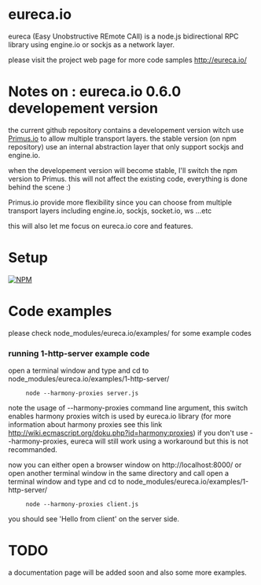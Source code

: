 eureca.io
=========

eureca (Easy Unobstructive REmote CAll) is a node.js bidirectional RPC library using engine.io or sockjs as a network layer.

please visit the project web page for more code samples http://eureca.io/

Notes on : eureca.io 0.6.0 developement version
================================================
the current github repository contains a developement version witch use [Primus.io](https://github.com/primus/primus) to allow multiple transport layers.
the stable version (on npm repository) use an internal abstraction layer that only support sockjs and engine.io.

when the developement version will become stable, I'll switch the npm version to Primus.
this will not affect the existing code, everything is done behind the scene :)

Primus.io provide more flexibility since you can choose from multiple transport layers including engine.io, sockjs, socket.io, ws ...etc

this will also let me focus on eureca.io core and features.


Setup 
======
[![NPM](https://nodei.co/npm/eureca.io.png)](https://npmjs.org/package/eureca.io)


Code examples 
=============

please check node_modules/eureca.io/examples/ for some example codes


### running 1-http-server example code

open a terminal window and type and cd to node_modules/eureca.io/examples/1-http-server/
```
     node --harmony-proxies server.js
```
note the usage of --harmony-proxies command line argument, this switch enables harmony proxies witch is used by eureca.io library (for more information about harmony proxies see this link http://wiki.ecmascript.org/doku.php?id=harmony:proxies)
if you don't use --harmony-proxies, eureca will still work using a workaround but this is not recommanded. 

now you can either open a browser window on http://localhost:8000/ or open another terminal window in the same directory and call
open a terminal window and type and cd to node_modules/eureca.io/examples/1-http-server/
```
     node --harmony-proxies client.js
```

you should see 'Hello from client' on the server side.


TODO 
====
a documentation page will be added soon and also some more examples.
